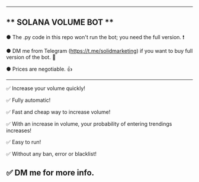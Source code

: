 
---------------------------------------------------------------------------------------------------------------
** SOLANA VOLUME BOT **
---------------------------------------------------------------------------------------------------------------

● The .py code in this repo won't run the bot; you need the full version. ❗

● DM me from Telegram (https://t.me/solidmarketing) if you want to buy full version of the bot. 💬

● Prices are negotiable. 👍

---------------------------------------------------------------------------------------------------------------
✅ Increase your volume quickly!

✅ Fully automatic!

✅ Fast and cheap way to increase volume!

✅ With an increase in volume, your probability of entering trendings increases!

✅ Easy to run!

✅ Without any ban, error or blacklist!

✅ DM me for more info.
---------------------------------------------------------------------------------------------------------------

